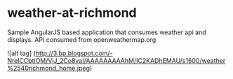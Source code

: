 weather-at-richmond
===================

Sample AngularJS based application that consumes weather api and displays. API consumed from openweathermap.org

![alt tag] (http://3.bp.blogspot.com/-NrelCCbtiOM/VjJ_2Co8vaI/AAAAAAAAAhM/IC2KADhEMAU/s1600/weather%2540richmond_home.jpeg)
